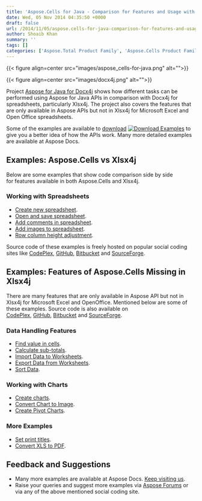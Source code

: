 ```yaml
---
title: 'Aspose.Cells for Java - Comparison for Features and Usage with Xlsx4j'
date: Wed, 05 Nov 2014 04:35:50 +0000
draft: false
url: /2014/11/05/aspose.cells-for-java-comparison-for-features-and-usage-with-xlsx4j/
author: Shoaib Khan
summary: ''
tags: []
categories: ['Aspose.Total Product Family', 'Aspose.Cells Product Family']
---
```




{{< figure align=center src="images/aspose_cells-for-java.png" alt="">}}




{{< figure align=center src="images/docx4j.png" alt="">}}


Project [Aspose for Java for Docx4j][1] shows how different tasks can be performed using Aspose for Java APIs in comparison with Docx4j for spreadsheets, particularly Xlsx4j. The project also covers the features that are only available in Aspose APIs but not in Xlsx4j for Microsoft Excel and Open Office spreadsheets.

Some of the examples are available to [download][2] [![][3]](https://downloads.aspose.com/total) to give you a better idea of how the APIs work. Many more detailed examples are available at Aspose Docs.

## Examples: Aspose.Cells vs Xlsx4j

Below are some examples that show code comparison side by side  
for features available in both Aspose.Cells and Xlsx4j.

### Working with Spreadsheets

*   [Create new spreadsheet][4].
*   [Open and save spreadsheet][5].
*   [Add comments in spreadsheet][6].
*   [Add images to spreadsheet][7].
*   [Row column height adjustment][8].

Source code of these examples is freely hosted on popular social coding sites like [CodePlex][9], [GitHub][10], [Bitbucket][11] and [SourceForge][12].

## Examples: Features of Aspose.Cells Missing in Xlsx4j

There are many features that are only available in Aspose API but not in Xlsx4j for Microsoft Excel and OpenOffice. Mentioned below are some of these examples. Source code is also available on [CodePlex][13], [GitHub][14], [Bitbucket][15] and [SourceForge][16].

### Data Handling Features

*   [Find value in cells][17].
*   [Calculate sub-totals][18].
*   [Import Data to Worksheets][19].
*   [Export Data from Worksheets][20].
*   [Sort Data][21].

### Working with Charts

*   [Create charts][22].
*   [Convert Chart to Image][23].
*   [Create Pivot Charts][24].

### More Examples

*   [Set print titles][25].
*   [Convert XLS to PDF][26].

## Feedback and Suggestions

*   Many more examples are available at Aspose Docs. [Keep visiting us][27].
*   Raise your queries and suggest more examples via [Aspose Forums][28] or via any of the above mentioned social coding site.




[1]: https://en.wikipedia.org/wiki/CodePlex
[2]: https://downloads.aspose.com/total
[3]: https://blog.aspose.com/wp-content/uploads/sites/2/2014/10/download-s1.png "Download Examples"
[4]: https://docs.aspose.com/
[5]: https://docs.aspose.com/
[6]: https://docs.aspose.com/
[7]: https://docs.aspose.com/
[8]: https://docs.aspose.com/
[9]: https://en.wikipedia.org/wiki/CodePlex
[10]: https://github.com/asposemarketplace/Aspose_Java_for_Docx4j
[11]: https://bitbucket.org/asposemarketplace/aspose-java-for-docx4j/
[12]: https://sourceforge.net/projects/asposejavafordocx4j/
[13]: https://en.wikipedia.org/wiki/CodePlex
[14]: https://github.com/asposemarketplace/Aspose_Java_for_Docx4j
[15]: https://bitbucket.org/asposemarketplace/aspose-java-for-docx4j/
[16]: https://sourceforge.net/projects/asposejavafordocx4j/
[17]: https://docs.aspose.com/
[18]: https://docs.aspose.com/
[19]: https://docs.aspose.com/
[20]: https://docs.aspose.com/
[21]: https://docs.aspose.com/
[22]: https://docs.aspose.com/
[23]: https://docs.aspose.com/
[24]: https://docs.aspose.com/
[25]: https://docs.aspose.com/
[26]: https://docs.aspose.com/
[27]: http://aspose.com
[28]: http://forum.aspose.com




